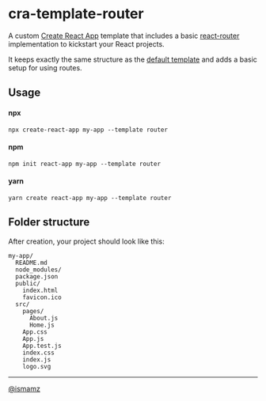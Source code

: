 # cra-template-router

A custom [Create React App](https://create-react-app.dev/) template that includes a basic [react-router](https://github.com/ReactTraining/react-router) implementation to kickstart your React projects.

It keeps exactly the same structure as the [default template](https://github.com/facebook/create-react-app/tree/master/packages/cra-template) and adds a basic setup for using routes.

## Usage

#### npx

```
npx create-react-app my-app --template router
```

#### npm

```
npm init react-app my-app --template router
```

#### yarn

```
yarn create react-app my-app --template router
```

## Folder structure

After creation, your project should look like this:

```
my-app/
  README.md
  node_modules/
  package.json
  public/
    index.html
    favicon.ico
  src/
    pages/
      About.js
      Home.js
    App.css
    App.js
    App.test.js
    index.css
    index.js
    logo.svg
```


---


[@ismamz](https://twitter.com/ismamz)
